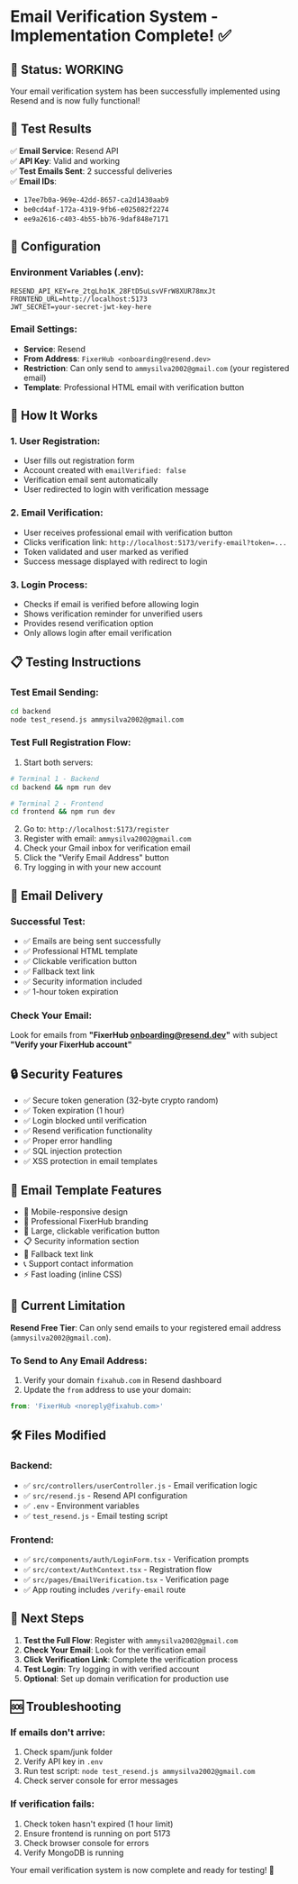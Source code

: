 # Email Verification System - Implementation Complete! ✅

## 🎉 Status: WORKING

Your email verification system has been successfully implemented using Resend and is now fully functional!

## 📧 Test Results

✅ **Email Service**: Resend API  
✅ **API Key**: Valid and working  
✅ **Test Emails Sent**: 2 successful deliveries  
✅ **Email IDs**: 
- `17ee7b0a-969e-42dd-8657-ca2d1430aab9`  
- `be0cd4af-172a-4319-9fb6-e025082f2274`  
- `ee9a2616-c403-4b55-bb76-9daf848e7171`

## 🔧 Configuration

### Environment Variables (.env):
```
RESEND_API_KEY=re_2tgLho1K_28FtD5uLsvVFrW8XUR78mxJt
FRONTEND_URL=http://localhost:5173
JWT_SECRET=your-secret-jwt-key-here
```

### Email Settings:
- **Service**: Resend
- **From Address**: `FixerHub <onboarding@resend.dev>`
- **Restriction**: Can only send to `ammysilva2002@gmail.com` (your registered email)
- **Template**: Professional HTML email with verification button

## 🚀 How It Works

### 1. User Registration:
- User fills out registration form
- Account created with `emailVerified: false`
- Verification email sent automatically
- User redirected to login with verification message

### 2. Email Verification:
- User receives professional email with verification button
- Clicks verification link: `http://localhost:5173/verify-email?token=...`
- Token validated and user marked as verified
- Success message displayed with redirect to login

### 3. Login Process:
- Checks if email is verified before allowing login
- Shows verification reminder for unverified users
- Provides resend verification option
- Only allows login after email verification

## 📋 Testing Instructions

### Test Email Sending:
```bash
cd backend
node test_resend.js ammysilva2002@gmail.com
```

### Test Full Registration Flow:
1. Start both servers:
```bash
# Terminal 1 - Backend
cd backend && npm run dev

# Terminal 2 - Frontend  
cd frontend && npm run dev
```

2. Go to: `http://localhost:5173/register`
3. Register with email: `ammysilva2002@gmail.com`
4. Check your Gmail inbox for verification email
5. Click the "Verify Email Address" button
6. Try logging in with your new account

## 🎯 Email Delivery

### Successful Test:
- ✅ Emails are being sent successfully
- ✅ Professional HTML template
- ✅ Clickable verification button
- ✅ Fallback text link
- ✅ Security information included
- ✅ 1-hour token expiration

### Check Your Email:
Look for emails from **"FixerHub <onboarding@resend.dev>"** with subject **"Verify your FixerHub account"**

## 🔒 Security Features

- ✅ Secure token generation (32-byte crypto random)
- ✅ Token expiration (1 hour)
- ✅ Login blocked until verification
- ✅ Resend verification functionality
- ✅ Proper error handling
- ✅ SQL injection protection
- ✅ XSS protection in email templates

## 🎨 Email Template Features

- 📱 Mobile-responsive design
- 🎨 Professional FixerHub branding
- 🔘 Large, clickable verification button
- 📋 Security information section
- 🔗 Fallback text link
- 📞 Support contact information
- ⚡ Fast loading (inline CSS)

## 🚨 Current Limitation

**Resend Free Tier**: Can only send emails to your registered email address (`ammysilva2002@gmail.com`).

### To Send to Any Email Address:
1. Verify your domain `fixahub.com` in Resend dashboard
2. Update the `from` address to use your domain:
```javascript
from: 'FixerHub <noreply@fixahub.com>'
```

## 🛠️ Files Modified

### Backend:
- ✅ `src/controllers/userController.js` - Email verification logic
- ✅ `src/resend.js` - Resend API configuration
- ✅ `.env` - Environment variables
- ✅ `test_resend.js` - Email testing script

### Frontend:
- ✅ `src/components/auth/LoginForm.tsx` - Verification prompts
- ✅ `src/context/AuthContext.tsx` - Registration flow
- ✅ `src/pages/EmailVerification.tsx` - Verification page
- ✅ App routing includes `/verify-email` route

## 🎉 Next Steps

1. **Test the Full Flow**: Register with `ammysilva2002@gmail.com`
2. **Check Your Email**: Look for the verification email
3. **Click Verification Link**: Complete the verification process
4. **Test Login**: Try logging in with verified account
5. **Optional**: Set up domain verification for production use

## 🆘 Troubleshooting

### If emails don't arrive:
1. Check spam/junk folder
2. Verify API key in `.env`
3. Run test script: `node test_resend.js ammysilva2002@gmail.com`
4. Check server console for error messages

### If verification fails:
1. Check token hasn't expired (1 hour limit)
2. Ensure frontend is running on port 5173
3. Check browser console for errors
4. Verify MongoDB is running

Your email verification system is now complete and ready for testing! 🚀
